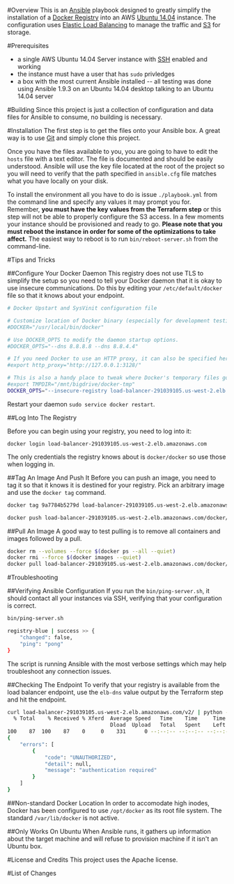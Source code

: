 #Overview
This is an [Ansible](http://www.ansible.com/) playbook designed to greatly simplify the installation 
of a [Docker Registry](https://docs.docker.com/registry/) into an AWS [Ubuntu 14.04](http://www.ubuntu.com/) instance.  The 
configuration uses [Elastic Load Balancing](https://aws.amazon.com/elasticloadbalancing/) to manage the traffic and 
[S3](https://aws.amazon.com/s3/) for storage.

#Prerequisites

* a single AWS Ubuntu 14.04 Server instance with [SSH](http://www.openssh.com/) enabled and working
* the instance must have a user that has `sudo` privledges
* a box with the most current Ansible installed -- all testing was done using Ansible 1.9.3 on an Ubuntu 14.04 desktop talking to an Ubuntu 14.04 server
 
#Building
Since this project is just a collection of configuration and data files for Ansible to consume, no building is necessary.

#Installation
The first step is to get the files onto your Ansible box.  A great way is to use [Git](https://git-scm.com/) and
simply clone this project.

Once you have the files available to you, you are going to have to edit the `hosts` file with a text editor.  The 
file is documented and should be easily understood. Ansible will use the key file located at the root of the project so you will need to verify that the 
path specified in `ansible.cfg` file matches what you have locally on your disk.

To install the environment all you have to do is issue `./playbook.yml` from the command line and specify any values it may prompt you for.  
Remember, **you must have the key values from the Terraform step** or this step will not be able to properly configure the S3 access.
In a few moments your instance should be provisioned and ready to go.  **Please note that you must reboot the instance in order for some of the optimizations to take affect.** 
The easiest way to reboot is to run `bin/reboot-server.sh` from the command-line.

#Tips and Tricks

##Configure Your Docker Daemon
This registry does not use TLS to simplify the setup so you need to tell your Docker daemon that it is okay to use insecure communications.
Do this by editing your `/etc/default/docker` file so that it knows about your endpoint.

```bash
# Docker Upstart and SysVinit configuration file

# Customize location of Docker binary (especially for development testing).
#DOCKER="/usr/local/bin/docker"

# Use DOCKER_OPTS to modify the daemon startup options.
#DOCKER_OPTS="--dns 8.8.8.8 --dns 8.8.4.4"

# If you need Docker to use an HTTP proxy, it can also be specified here.
#export http_proxy="http://127.0.0.1:3128/"

# This is also a handy place to tweak where Docker's temporary files go.
#export TMPDIR="/mnt/bigdrive/docker-tmp"
DOCKER_OPTS="--insecure-registry load-balancer-291039105.us-west-2.elb.amazonaws.com"
```

Restart your daemon `sudo service docker restart`.

##Log Into The Registry

Before you can begin using your registry, you need to log into it:

`docker login load-balancer-291039105.us-west-2.elb.amazonaws.com`

The only credentials the registry knows about is `docker/docker` so use those when logging in.

##Tag An Image And Push It
Before you can push an image, you need to tag it so that it knows it is destined for your registry.  Pick an arbitrary image and use 
the `docker tag` command.

```bash
docker tag 9a7784b5279d load-balancer-291039105.us-west-2.elb.amazonaws.com/docker/kurron/rabbitmq:latest

docker push load-balancer-291039105.us-west-2.elb.amazonaws.com/docker/kurron/rabbitmq:latest
```

##Pull An Image
A good way to test pulling is to remove all containers and images followed by a pull.

```bash
docker rm --volumes --force $(docker ps --all --quiet)
docker rmi --force $(docker images --quiet)
docker pull load-balancer-291039105.us-west-2.elb.amazonaws.com/docker/kurron/rabbitmq:latest
```

#Troubleshooting

##Verifying Ansible Configuration
If you run the `bin/ping-server.sh`, it should contact all your instances via SSH, verifying that your configuration is correct.

```bash
bin/ping-server.sh

registry-blue | success >> {
    "changed": false, 
    "ping": "pong"
}
```

The script is running Ansible with the most verbose settings which may help troubleshoot any connection issues.

##Checking The Endpoint
To verify that your registry is available from the load balancer endpoint, use the `elb-dns` value output by the Terraform step and hit the endpoint.

```bash
curl load-balancer-291039105.us-west-2.elb.amazonaws.com/v2/ | python -m json.tool
  % Total    % Received % Xferd  Average Speed   Time    Time     Time  Current
                                 Dload  Upload   Total   Spent    Left  Speed
100    87  100    87    0     0    331      0 --:--:-- --:--:-- --:--:--   330
{
    "errors": [
        {
            "code": "UNAUTHORIZED",
            "detail": null,
            "message": "authentication required"
        }
    ]
}
```

##Non-standard Docker Location
In order to accomodate high inodes, Docker has been configured to use `/opt/docker` as its root file system.  The
standard `/var/lib/docker` is not active.

##Only Works On Ubuntu
When Ansible runs, it gathers up information about the target machine and will refuse to provision machine if 
it isn't an Ubuntu box.

#License and Credits
This project uses the Apache license.

#List of Changes
